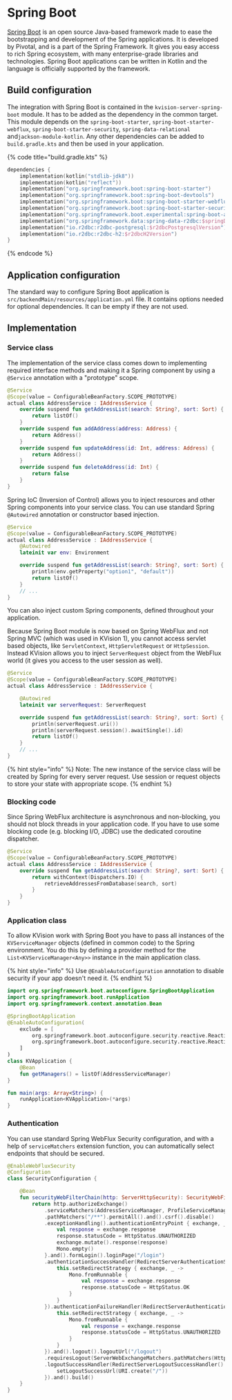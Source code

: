 # Spring Boot

[Spring Boot](https://spring.io/projects/spring-boot) is an open source Java-based framework made to ease the bootstrapping and development of the Spring applications. It is developed by Pivotal, and is a part of the Spring Framework. It gives you easy access to rich Spring ecosystem, with many enterprise-grade libraries and technologies. Spring Boot applications can be written in Kotlin and the language is officially supported by the framework.

## Build configuration

The integration with Spring Boot is contained in the `kvision-server-spring-boot` module. It has to be added as the dependency in the common target. This module depends on the `spring-boot-starter`, `spring-boot-starter-webflux`, `spring-boot-starter-security`, `spring-data-relational` and`jackson-module-kotlin`. Any other dependencies can be added to `build.gradle.kts` and then be used in your application.

{% code title="build.gradle.kts" %}
```kotlin
dependencies {
    implementation(kotlin("stdlib-jdk8"))
    implementation(kotlin("reflect"))
    implementation("org.springframework.boot:spring-boot-starter")
    implementation("org.springframework.boot:spring-boot-devtools")
    implementation("org.springframework.boot:spring-boot-starter-webflux")
    implementation("org.springframework.boot:spring-boot-starter-security")
    implementation("org.springframework.boot.experimental:spring-boot-actuator-autoconfigure-r2dbc:$springAutoconfigureR2dbcVersion")
    implementation("org.springframework.data:spring-data-r2dbc:$springDataR2dbcVersion")
    implementation("io.r2dbc:r2dbc-postgresql:$r2dbcPostgresqlVersion")
    implementation("io.r2dbc:r2dbc-h2:$r2dbcH2Version")
}
```
{% endcode %}

## Application configuration

The standard way to configure Spring Boot application is `src/backendMain/resources/application.yml` file. It contains options needed for optional dependencies. It can be empty if they are not used.

## Implementation

### Service class

The implementation of the service class comes down to implementing required interface methods and making it a Spring component by using a `@Service` annotation with a "prototype" scope. 

```kotlin
@Service
@Scope(value = ConfigurableBeanFactory.SCOPE_PROTOTYPE)
actual class AddressService : IAddressService {
    override suspend fun getAddressList(search: String?, sort: Sort) {
        return listOf()
    }
    override suspend fun addAddress(address: Address) {
        return Address()
    }
    override suspend fun updateAddress(id: Int, address: Address) {
        return Address()
    }
    override suspend fun deleteAddress(id: Int) {
        return false
    }
}
```

Spring IoC \(Inversion of Control\) allows you to inject resources and other Spring components into your service class. You can use standard Spring `@Autowired` annotation or constructor based injection.

```kotlin
@Service
@Scope(value = ConfigurableBeanFactory.SCOPE_PROTOTYPE)
actual class AddressService : IAddressService {
    @Autowired
    lateinit var env: Environment

    override suspend fun getAddressList(search: String?, sort: Sort) {
        println(env.getProperty("option1", "default"))
        return listOf()
    }
    // ...
}
```

You can also inject custom Spring components, defined throughout your application.

Because Spring Boot module is now based on Spring WebFlux and not Spring MVC \(which was used in KVision 1\), you cannot access servlet based objects, like `ServletContext`, `HttpServletRequest` or `HttpSession`. Instead KVision allows you to inject `ServerRequest` object from the WebFlux world \(it gives you access to the user session as well\).

```kotlin
@Service
@Scope(value = ConfigurableBeanFactory.SCOPE_PROTOTYPE)
actual class AddressService : IAddressService {

    @Autowired
    lateinit var serverRequest: ServerRequest

    override suspend fun getAddressList(search: String?, sort: Sort) {
        println(serverRequest.uri())
        println(serverRequest.session().awaitSingle().id)
        return listOf()
    }
    // ...
}
```

{% hint style="info" %}
Note: The new instance of the service class will be created by Spring for every server request. Use session or request objects to store your state with appropriate scope.
{% endhint %}

### **Blocking code**

Since Spring WebFlux architecture is asynchronous and non-blocking, you should not block threads in your application code. If you have to use some blocking code \(e.g. blocking I/O, JDBC\) use the dedicated coroutine dispatcher.

```kotlin
@Service
@Scope(value = ConfigurableBeanFactory.SCOPE_PROTOTYPE)
actual class AddressService : IAddressService {
    override suspend fun getAddressList(search: String?, sort: Sort) {
        return withContext(Dispatchers.IO) {
            retrieveAddressesFromDatabase(search, sort)
        }
    }
}
```

### Application class

To allow KVision work with Spring Boot you have to pass all instances of the `KVServiceManager` objects \(defined in common code\) to the Spring environment. You do this by defining a provider method for the `List<KVServiceManager<Any>>` instance in the main application class.

{% hint style="info" %}
Use `@EnableAutoConfiguration` annotation to disable security if your app doesn't need it.
{% endhint %}

```kotlin
import org.springframework.boot.autoconfigure.SpringBootApplication
import org.springframework.boot.runApplication
import org.springframework.context.annotation.Bean

@SpringBootApplication
@EnableAutoConfiguration(
    exclude = [
        org.springframework.boot.autoconfigure.security.reactive.ReactiveSecurityAutoConfiguration::class,
        org.springframework.boot.autoconfigure.security.reactive.ReactiveUserDetailsServiceAutoConfiguration::class
    ]
)
class KVApplication {
    @Bean
    fun getManagers() = listOf(AddressServiceManager)
}

fun main(args: Array<String>) {
    runApplication<KVApplication>(*args)
}
```

### Authentication

You can use standard Spring WebFlux Security configuration, and with a help of `serviceMatchers` extension function, you can automatically select endpoints that should be secured.

```kotlin
@EnableWebFluxSecurity
@Configuration
class SecurityConfiguration {

    @Bean
    fun securityWebFilterChain(http: ServerHttpSecurity): SecurityWebFilterChain {
        return http.authorizeExchange()
            .serviceMatchers(AddressServiceManager, ProfileServiceManager).authenticated()
            .pathMatchers("/**").permitAll().and().csrf().disable()
            .exceptionHandling().authenticationEntryPoint { exchange, _ ->
                val response = exchange.response
                response.statusCode = HttpStatus.UNAUTHORIZED
                exchange.mutate().response(response)
                Mono.empty()
            }.and().formLogin().loginPage("/login")
            .authenticationSuccessHandler(RedirectServerAuthenticationSuccessHandler().apply {
                this.setRedirectStrategy { exchange, _ ->
                    Mono.fromRunnable {
                        val response = exchange.response
                        response.statusCode = HttpStatus.OK
                    }
                }
            }).authenticationFailureHandler(RedirectServerAuthenticationFailureHandler("/login").apply {
                this.setRedirectStrategy { exchange, _ ->
                    Mono.fromRunnable {
                        val response = exchange.response
                        response.statusCode = HttpStatus.UNAUTHORIZED
                    }
                }
            }).and().logout().logoutUrl("/logout")
            .requiresLogout(ServerWebExchangeMatchers.pathMatchers(HttpMethod.GET, "/logout"))
            .logoutSuccessHandler(RedirectServerLogoutSuccessHandler().apply {
                setLogoutSuccessUrl(URI.create("/"))
            }).and().build()
    }
}
```


